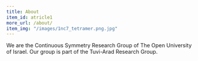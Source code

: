 ```yaml
---
title: About
item_id: atricle1
more_url: /about/
item_img: "/images/1nc7_tetramer.png.jpg"
---
```

We are the Continuous Symmetry Research Group of The Open University of Israel. 
Our group is part of the Tuvi-Arad Research Group.




